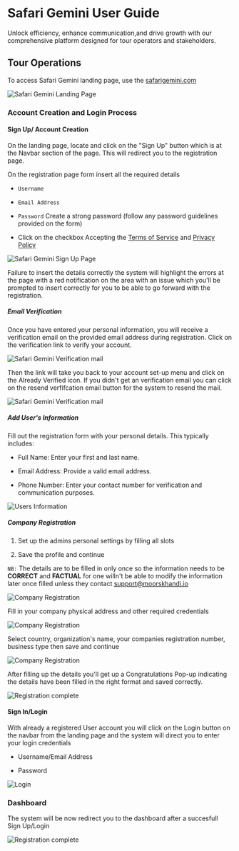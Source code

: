 # Safari Gemini User Guide

Unlock efficiency, enhance communication,and drive growth with our comprehensive platform designed for tour operators and stakeholders.



## Tour Operations



To access Safari Gemini landing page, use the [safarigemini.com](https://safarigemini.com)

![Safari Gemini Landing Page](image/Landing%20Page.png)


### Account Creation and Login Process

#### Sign Up/ Account Creation

On the landing page, locate and click on the "Sign Up" button which is at the Navbar section of the page. This will redirect you to the registration page.

On the registration page form insert all the required details

* `Username`

* `Email Address`

* `Password` Create a strong password (follow any password guidelines provided on the form)

* Click on the checkbox Accepting the [Terms of Service](https://safarigemini.com/public/tos) and [Privacy Policy](https://safarigemini.com/public/privacy-policy)

![Safari Gemini Sign Up Page](image/image2.png)

Failure to insert the details correctly the system will highlight the errors at the page with a red notification on the area with an issue which you'll be prompted to insert correctly for you to be able to go forward with the registration.

##### Email Verification
Once you have entered your personal information, you will receive a verification email on the provided email address during registration. Click on the verification link to verify your account.

![Safari Gemini Verification mail](image/image3.png)

Then the link will take you back to your account set-up menu and click on the Already Verified icon. If you didn't get an verification email you can click on the resend verfifcation email button for the system to resend the mail.

![Safari Gemini Verification mail](image/image4.png)


##### Add User's Information

Fill out the registration form with your personal details. This typically includes:

* Full Name: Enter your first and last name.

* Email Address: Provide a valid email address.

* Phone Number: Enter your contact number for verification and communication purposes.

![Users Information](image/image5.png)

##### Company Registration

1. Set up the admins personal settings by filling all slots

2. Save the profile and continue

` NB: ` The details are to be filled in only once so the information needs to be <b>CORRECT</b> and <b>FACTUAL</b> for one willn't be able to modify the 
information later once filled unless they contact [support@moorskhandi.io](mailto:support@moorskhandi.io)

![Company Registration](image/image6.png)

Fill in your company physical address and other required credentials

![Company Registration](image/image7.png)

Select country, organization's name, your companies registration number, business type then save and continue 

![Company Registration](image/image8.png)

After filling up the details you'll get up a Congratulations Pop-up indicating the details have been filled in the right format and saved correctly.

![Registration complete](image/image9.png)


#### Sign In/Login

With already a registered User account you will click on the Login button on the navbar from the landing page and the system will direct you to enter your 
login credentials

* Username/Email Address

* Password

![Login](image/image11.png)

### Dashboard
The system will be now redirect you to the dashboard after a succesfull Sign Up/Login

![Registration complete](image/image10.png)

